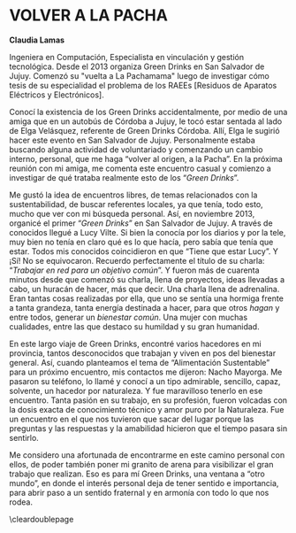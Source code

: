 VOLVER A LA PACHA
=================

**Claudia Lamas**

Ingeniera en Computación, Especialista en vinculación y gestión tecnológica.
Desde el 2013 organiza Green Drinks en San Salvador de Jujuy. Comenzó su
"vuelta a La Pachamama" luego de investigar cómo tesis de su
especialidad el problema de los RAEEs [Residuos de Aparatos Eléctricos y Electrónicos].

Conocí la existencia de los Green Drinks accidentalmente, por medio de
una amiga que en un autobús de Córdoba a Jujuy, le tocó estar sentada al
lado de Elga Velásquez, referente de Green Drinks Córdoba. Allí, Elga le
sugirió hacer este evento en San Salvador de Jujuy.
Personalmente estaba buscando alguna actividad de voluntariado y
comenzando un cambio interno, personal, que me haga “volver al origen, a
la Pacha”.
En la próxima reunión con mi amiga, me comenta este encuentro casual y
comienzo a investigar de qué trataba realmente esto de los “*Green
Drinks*”.

Me gustó la idea de encuentros libres, de temas relacionados con la
sustentabilidad, de buscar referentes locales, ya que tenía, todo esto,
mucho que ver con mi búsqueda personal.
Así, en noviembre 2013, organicé el primer “*Green Drinks*” en San
Salvador de Jujuy. A través de conocidos llegué a Lucy Vilte. Si bien la
conocía por los diarios y por la tele, muy bien no tenía en claro qué es
lo que hacía, pero sabía que tenía que estar. Todos mis conocidos
coincidieron en que “Tiene que estar Lucy”. Y ¡Sí! No se equivocaron.
Recuerdo perfectamente el título de su charla: “*Trabajar en red para un
objetivo común*”. Y fueron más de cuarenta minutos desde que comenzó su charla,
llena de proyectos, ideas llevadas a cabo, un huracán de hacer, más que
decir. Una charla llena de adrenalina. Eran tantas cosas realizadas por
ella, que uno se sentía una hormiga frente a tanta grandeza, tanta
energía destinada a hacer, para que otros *hagan* y entre todos, generar
un *bienestar común*. Una mujer con muchas cualidades, entre las que
destaco su humildad y su gran humanidad.

En este largo viaje de Green Drinks, encontré varios hacedores en mi provincia,
tantos desconocidos que trabajan y viven en pos del bienestar general.
Así, cuando planteamos el tema de “Alimentación Sustentable” para un
próximo encuentro, mis contactos me dijeron: Nacho Mayorga. Me
pasaron su teléfono, lo llamé y conocí a un tipo admirable, sencillo,
capaz, solvente, un hacedor por naturaleza. Y fue maravilloso tenerlo en
ese encuentro. Tanta pasión en su trabajo, en su profesión, fueron
volcadas con la dosis exacta de conocimiento técnico y amor puro por la
Naturaleza. Fue un encuentro en el que nos tuvieron que sacar del lugar
porque las preguntas y las respuestas y la amabilidad hicieron que el
tiempo pasara sin sentirlo.

Me considero una afortunada de encontrarme en este camino personal con
ellos, de poder también poner mi granito de arena para visibilizar el
gran trabajo que realizan. Eso es para mí Green Drinks, una ventana a
“otro mundo”, en donde el interés personal deja de tener sentido e
importancia, para abrir paso a un sentido fraternal y en armonía con
todo lo que nos rodea.


\cleardoublepage
